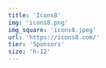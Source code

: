 ```yaml
---
title: 'Icons8'
img: 'icons8.png'
img_square: 'icons8.jpeg'
url: 'https://icons8.com/'
tier: 'Sponsors'
size: 'h-12'
---
```

